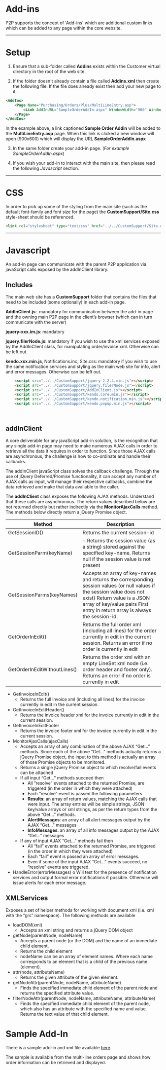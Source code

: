 # Add-ins

P2P supports the concept of 'Add-ins' which are additional custom links which can be added to any page within the core website.



---

# Setup

1. Ensure that a sub-folder called __Addins__ exists within the Customer virtual directory in the root of the web site. 

2. If the folder doesn't already contain a file called __Addins.xml__ then create the following file.  If the file does already exist then add your new page to it.

```xml
<AddIns>
	<Page Name="Purchasing/Orders/Plus/MultiLineEntry.asp">
		<Link AddInURL="SampleOrderAddIn.aspx" WindowWidth="900" WindowHeight="600" WindowName="OrderTaxReset">Sample Order AddIn</Link>
	</Page>
</AddIns>
```

In the example above,  a link captioned __Sample Order Addin__ will be added to the __MultiLineEntry.asp__ page.  When this link is clicked a new window will open (900x600) which will display the URL __SampleOrderAddIn.aspx__

3. In the same folder create your add-in page.   (_For example SampleOrderAddIn.aspx_)

4. If you wish your add-in to interact with the main site,  then please read the following _Javascript_ section.

---

# CSS

In order to pick up some of the styling from the main site (such as the default font-family and font size for the page) the __CustomSupport/Site.css__ style-sheet should be referenced.

```html
<link rel="stylesheet" type="text/css" href="../../CustomSupport/Site.css" />
```

---

# Javascript 
An add-in page can communicate with the parent P2P application via javaScript calls exposed by the addInClient library.


## Includes 
The main web site has a __CustomSupport__ folder that contains the files that need to be included (some optionally) in each add-in page.

__AddInClient.js__:  mandatory for communication between the add-in page and the owning main P2P page in the client’s browser (which can in turn communicate with the server)

__jquery-xxx.im.js__: mandatory  

__jquery.filerNode.js__: mandatory if you wish to use the xml services exposed by the AddInClient class, for manipulating order/invoice xml. Otherwise can be left out. 

__kendo.xxx.min.js__, Notifications.inc, Site.css: mandatory if you wish to use the same notification services and styling as the main web site for info, alert and error messages. Otherwise can be left out. 

```html
    <script src="../../CustomSupport/jquery-2.2.4.min.js"></script>
    <script src="../../CustomSupport/jquery.filerNode.js"></script>
    <script src="../../CustomSupport/AddInClient.js"></script>
    <script src="../../CustomSupport/kendo.core.min.js"></script>
    <script src="../../CustomSupport/kendo.notification.min.js"></script>
    <script src="../../CustomSupport/kendo.popup.min.js"></script>
```

 
## __addInClient__ 
A core deliverable for any javaScript add-in solution, is the recognition that any single add-in page may need to make numerous AJAX calls in order to retrieve all the data it requires in order to function. Since those AJAX calls are asynchronous, the challenge is how to co-ordinate and handle their callbacks.

The addInClient javaScript class solves the callback challenge. Through the use of jQuery Deferred/Promise functionality, it can accept any number of AJAX calls as input, will manage their respective callbacks, combine the data retrieved and make that data available to the caller. 

The __addInClient__ class exposes the following AJAX methods. Understand that these calls are asynchronous. The return values described below are not returned directly but rather indirectly via the __MonitorAjaxCalls__ method. The methods below directly return a jQuery Promise object. 
 

| Method      | Description
| ------------- | --------- |
| GetSessionID() | Returns the current session-id |
| GetSessionParm(keyName) | - Returns the session value (as a string) stored against the specified key-name. Returns null if the session value is not present |
| GetSessionParms(keyNames) | Accepts an array of key-names and returns the corresponding session values (or null values if the session value does not exist) Return value is a JSON array of key/value pairs First entry in return array is always the session-id. 
| GetOrderInEdit() | Returns the full order xml (including all lines) for the order currently in edit in the current session. Returns an error if no order is currently in edit |
| GetOrderInEditWithoutLines() |Returns the order xml with an empty LineSet xml node (i.e. order header and footer only). Returns an error if no order is currently in edit 
* GetInvoiceInEdit() 
    - Returns the full invoice xml (including all lines) for the invoice currently in edit in the current session. 
* GetInvoiceInEditHeader() 
    - Returns the invoice header xml for the invoice currently in edit in the current session. 
* GetInvoiceInEditFooter 
    - Returns the invoice footer xml for the invoice currently in edit in the current session. 
 
* MonitorAjaxCalls(ajaxCalls) 
    - Accepts an array of any combination of the above AJAX “Get…” methods. Since each of the above “Get…” methods actually returns a jQuery Promise object, the input to this method is actually an array of those Promise objects to be monitored.  
    - Returns a single jQuery Promise object to which resolve/fail events can be attached 
    - If all input “Get…” methods succeed then  
        - All “resolve” events attached to the returned Promise, are triggered (in the order in which they were attached) 
        - Each “resolve” event is passed the following parameters 
        -    __Results__: an array of return values, matching the AJAX calls that were input. The array entries will be simple strings, JSON key/value arrays or xml strings, as per the return types from the above “Get…” methods.  
        -    __AlertMessages__: an array of all alert messages output by the AJAX “Get…” messages
        -    __InfoMessages__: an array of all info messages output by the AJAX “Get…” messages
    - If any of input AJAX “Get…” methods fail then 
        - All “fail” events attached to the returned Promise, are triggered (in the order in which they were attached) 
        - Each “fail” event is passed an array of error messages. 
        - Even if some of the input AJAX “Get…” events succeed, no “resolve” events are triggered. 
* HandleError(errorMessages) 
o Will test for the presence of notification services and output formal error notifications if possible. Otherwise will issue alerts for each error message. 


## XMLServices 
Exposes a set of helper methods for working with document xml (i.e. xml with the “grs” namespace). The following methods are available 
* loadDOM(xml) 
    - Accepts an xml string and returns a jQuery DOM object 
* getNode(parentNode, nodeName) 
    - Accepts a parent node (or the DOM) and the name of an immediate child element. 
    - Returns the child element 
    - nodeName can be an array of element names. Where each name corresponds to an element that is a child of the previous name (element).  
* attr(node, attributeName) 
    - Returns the given attribute of the given element. 
* getNodeAttr(parentNode, nodeName, attributeName) 
    - Finds the specified immediate child element of the parent node and returns the specified attribute value. 
* filterNodeAttr(parentNode, nodeName, attributeName, attributeName) 
    - Finds the specified immediate child element of the parent node, which also has an attribute with the specified name and value. Returns the text value of that child element. 
 
# Sample Add-In 
There is a sample add-in and xml file available [here](https://github.com/proactis-documentation/ExampleApplications/tree/master/P2P/Addins).

The sample is available from the multi-line orders page and shows how order information can be retrieved and displayed. 